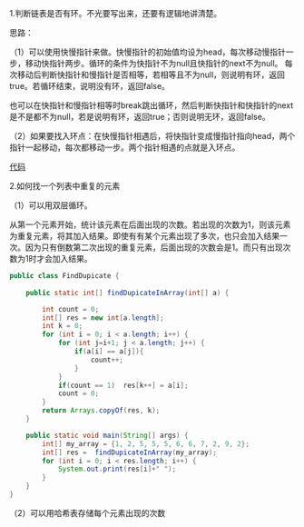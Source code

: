 1.判断链表是否有环。不光要写出来，还要有逻辑地讲清楚。

思路：

（1）可以使用快慢指针来做。快慢指针的初始值均设为head，每次移动慢指针一步，移动快指针两步。循环的条件为快指针不为null且快指针的next不为null。
每次移动后判断快指针和慢指针是否相等，若相等且不为null，则说明有环，返回true。若循环结束，说明没有环，返回false。

也可以在快指针和慢指针相等时break跳出循环，然后判断快指针和快指针的next是不是都不为null，若是说明有环，返回true；否则说明无环，返回false。

（2）如果要找入环点：在快慢指针相遇后，将快指针变成慢指针指向head，两个指针一起移动，每次都移动一步。两个指针相遇的点就是入环点。

[代码](https://github.com/GrowTowardsSunlight/For-the-interview/blob/master/algorithm/环形链表.md)

2.如何找一个列表中重复的元素

（1）可以用双层循环。

从第一个元素开始，统计该元素在后面出现的次数。若出现的次数为1，则该元素为重复元素，将其加入结果。即使有有某个元素出现了多次，也只会加入结果一次。因为只有倒数第二次出现的重复元素，后面出现的次数会是1。而只有出现次数为1时才会加入结果。
```java
public class FindDupicate {
    
    public static int[] findDupicateInArray(int[] a) {

        int count = 0;
        int[] res = new int[a.length];
        int k = 0;
        for (int i = 0; i < a.length; i++) {
            for (int j=i+1; j < a.length; j++) {
                if(a[i] == a[j]){
                    count++;
                }
            }
            if(count == 1)  res[k++] = a[i];
            count = 0;
        }
        return Arrays.copyOf(res, k);
    }

    public static void main(String[] args) {
        int[] my_array = {1, 2, 5, 5, 5, 6, 6, 7, 2, 9, 2};
        int[] res =  findDupicateInArray(my_array);
        for (int i = 0; i < res.length; i++) {
            System.out.print(res[i]+" ");
        }
    }
}
```
（2）可以用哈希表存储每个元素出现的次数
